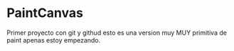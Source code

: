 # PaintCanvas
Primer proyecto con git y githud esto es una version muy MUY primitiva de paint apenas estoy empezando.
